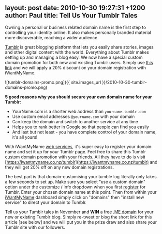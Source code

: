 layout: post
date: 2010-10-30 19:27:31 +1200
author: Paul
title: Tell Us Your Tumblr Tales
----

Owning a personal or business related domain name is the first step to controlling your identity online. It also makes personally branded material more discoverable, reaching a wider audience.

[Tumblr](http://www.tumblr.com/) is great blogging platform that lets you easily share stories, images and other digital content with the world. Everything about Tumblr makes setting up and managing a blog easy.  We now have a special custom domain promotion for both new and existing Tumblr users. Simply use [this link](https://iwantmyname.co.nz/tumblr) and we will apply a 20% discount on your domain registration with iWantMyName.

![tumblr-domains-promo.png]({{ site.images_url }}/2010-10-30-tumblr-domains-promo.png)

**5 good reasons why you should secure your own domain name for your Tumblr:**

* YourName.com is a shorter web address than `yourname.tumblr.com`
* Use custom email addresses `@yourname.com` with your domain
* Can keep the domain and switch to another service at any time
* Helps you to rank better in Google so that people can find you easily
* And last but not least - you have complete control of your domain name, it's all yours!

With iWantMyName [web services](https://iwantmyname.com/services), it's super easy to register your domain name and set it up for your Tumblr page. Feel free to share this Tumblr custom domain promotion with your friends. All they have to do is visit [https://iwantmyname.co.nz/tumblr](https://iwantmyname.co.nz/tumblr) and they will get 20% off on any new domain registrations.

The best part is that domain-customising your tumble log literally only takes a few seconds to set up. Make sure you select "use a custom domain" option under the customize / info dropdown when you first [register](http://www.tumblr.com/register) for Tumblr. Enter your chosen domain name at this point. Then from within your [iWantMyName](https://iwantmyname.co.nz/) dashboard simply click on "domains" then "install new service" to direct your domain to Tumblr.

Tell us your Tumblr tales in November and **WIN** a free [.ME domain](https://iwantmyname.com/domains/me-montenegrean-domain-name-registration-for-montenegro) for your new or existing Tumblr blog. Simply re-tweet or blog the short link for this article [see below] and we will put you in the prize draw and also share your Tumblr site with our followers.
